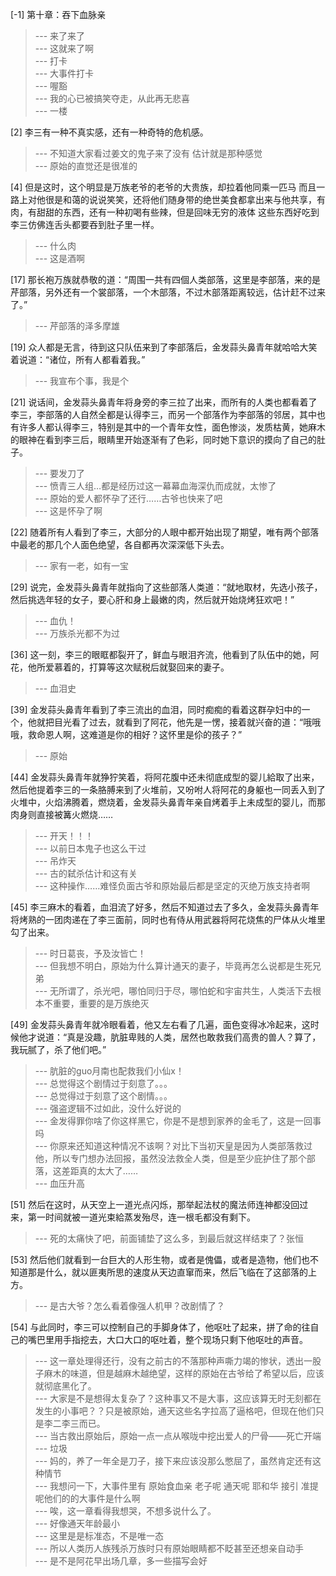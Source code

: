 
[-1] 第十章：吞下血脉亲
>--- 来了来了<br>
>--- 这就来了啊<br>
>--- 打卡<br>
>--- 大事件打卡<br>
>--- 喔豁<br>
>--- 我的心已被搞笑夺走，从此再无悲喜<br>
>--- 一楼<br>

[2] 李三有一种不真实感，还有一种奇特的危机感。
>--- 不知道大家看过姜文的鬼子来了没有 估计就是那种感觉<br>
>--- 原始的直觉还是很准的<br>

[4] 但是这时，这个明显是万族老爷的老爷的大贵族，却拉着他同乘一匹马 而且一路上对他很是和蔼的说说笑笑，还将他们随身带的绝世美食都拿出来与他共享，有肉，有甜甜的东西，还有一种初喝有些辣，但是回味无穷的液体 这些东西好吃到李三仿佛连舌头都要吞到肚子里一样。
>--- 什么肉<br>
>--- 这是酒啊<br>

[17] 那长袍万族就恭敬的道：“周围一共有四個人类部落，这里是李部落，来的是芹部落，另外还有一个裳部落，一个木部落，不过木部落距离较远，估计赶不过来了。”
>--- 芹部落的泽多摩雄<br>

[19] 众人都是无言，待到这只队伍来到了李部落后，金发蒜头鼻青年就哈哈大笑着说道：“诸位，所有人都看着我。”
>--- 我宣布个事，我是个<br>

[21] 说话间，金发蒜头鼻青年将身旁的李三拉了出来，而所有的人类也都看着了李三，李部落的人自然全都是认得李三，而另一个部落作为李部落的邻居，其中也有许多人都认得李三，特别是其中的一个青年女性，面色惨淡，发质枯黄，她麻木的眼神在看到李三后，眼睛里开始逐渐有了色彩，同时她下意识的摸向了自己的肚子。
>--- 要发刀了<br>
>--- 愤青三人组…都是经历过这一幕幕血海深仇而成就，太惨了<br>
>--- 原始的爱人都怀孕了还行……古爷也快来了吧<br>
>--- 这是怀孕了啊<br>

[22] 随着所有人看到了李三，大部分的人眼中都开始出现了期望，唯有两个部落中最老的那几个人面色绝望，各自都再次深深低下头去。
>--- 家有一老，如有一宝<br>

[29] 说完，金发蒜头鼻青年就指向了这些部落人类道：“就地取材，先选小孩子，然后挑选年轻的女子，要心肝和身上最嫩的肉，然后就开始烧烤狂欢吧！”
>--- 血仇！<br>
>--- 万族杀光都不为过<br>

[36] 这一刻，李三的眼眶都裂开了，鲜血与眼泪齐流，他看到了队伍中的她，阿花，他所爱慕着的，打算等这次赋税后就娶回来的妻子。
>--- 血泪史<br>

[39] 金发蒜头鼻青年看到了李三流出的血泪，同时痴痴的看着这群孕妇中的一个，他就把目光看了过去，就看到了阿花，他先是一愣，接着就兴奋的道：“哦哦哦，救命恩人啊，这难道是你的相好？这怀里是伱的孩子？”
>--- 原始<br>

[44] 金发蒜头鼻青年就狰狞笑着，将阿花腹中还未彻底成型的婴儿給取了出来，然后他提着李三的一条胳膊来到了火堆前，又吩咐人将阿花的身躯也一同丢入到了火堆中，火焰沸腾着，燃烧着，金发蒜头鼻青年亲自烤着手上未成型的婴儿，而那肉身则直接被篝火燃烧……
>--- 开天！！！<br>
>--- 以前日本鬼子也这么干过<br>
>--- 吊炸天<br>
>--- 古的弑杀估计和这有关<br>
>--- 这种操作……难怪负面古爷和原始最后都是坚定的灭绝万族支持者啊<br>

[45] 李三麻木的看着，血泪流了好多，然后不知道过去了多久，金发蒜头鼻青年将烤熟的一团肉递在了李三面前，同时也有侍从用武器将阿花烧焦的尸体从火堆里勾了出来。
>--- 时日葛丧，予及汝皆亡！<br>
>--- 但我想不明白，原始为什么算计通天的妻子，毕竟再怎么说都是生死兄弟<br>
>--- 无所谓了，杀光吧，哪怕同归于尽，哪怕蛇和宇宙共生，人类活下去根本不重要，重要的是万族绝灭<br>

[49] 金发蒜头鼻青年就冷眼看着，他又左右看了几遍，面色变得冰冷起来，这时候他才说道：“真是没趣，肮脏卑贱的人类，居然也敢救我们高贵的兽人？算了，我玩腻了，杀了他们吧。”
>--- 肮脏的guo月南也配救我们小仙x！<br>
>--- 总觉得这个剧情过于刻意了。。。<br>
>--- 总觉得过于刻意了这个剧情。。。<br>
>--- 强盗逻辑不过如此，没什么好说的<br>
>--- 金发得罪你啥了你这样黑它，你是不是想到家养的金毛了，这是一回事吗<br>
>--- 你原来还知道这种情况不该啊？对比下当初天皇是因为人类部落救过他，所以专门想办法回报，虽然没法救全人类，但是至少庇护住了那个部落，这差距真的太大了……<br>
>--- 血压升高<br>

[51] 然后在这时，从天空上一道光点闪烁，那举起法杖的魔法师连神都没回过来，第一时间就被一道光束給蒸发殆尽，连一根毛都没有剩下。
>--- 死的太痛快了吧，前面铺垫了这么多，到最后就这样结束了？张恒<br>

[53] 然后他们就看到一台巨大的人形生物，或者是傀儡，或者是造物，他们也不知道那是什么，就以匪夷所思的速度从天边直窜而来，然后飞临在了这部落的上方。
>--- 是古大爷？怎么看着像强人机甲？改剧情了？<br>

[54] 与此同时，李三可以控制自己的手脚身体了，他呕吐了起来，拼了命的往自己的嘴巴里用手指挖去，大口大口的呕吐着，整个现场只剩下他呕吐的声音。
>--- 这一章处理得还行，没有之前古的不落那种声嘶力竭的惨状，透出一股子麻木的味道，但是越麻木越绝望，这样的原始在古爷给了希望以后，应该就彻底黑化了。<br>
>--- 大家是不是想得太复杂了？这种事又不是大事，这应该算无时无刻都在发生的小事吧？？只是被原始，通天这些名字拉高了逼格吧，但现在他们只是李二李三而已。<br>
>--- 当古救出原始后，原始一点一点从喉咙中挖出爱人的尸骨——死亡开端<br>
>--- 垃圾<br>
>--- 妈的，养了一年全是刀子，接下来应该没那么憋屈了，虽然肯定还有这种情节<br>
>--- 我想问一下，大事件里有
原始食血亲
老子呢
通天呢
耶和华
接引
准提呢他们的的大事件是什么啊<br>
>--- 唉，这一章看得我想哭，不想多说什么了。<br>
>--- 好像通天年龄最小<br>
>--- 这里是是标准态，不是唯一态<br>
>--- 所以人类历人族残杀万族时只有原始眼睛都不眨甚至还想亲自动手<br>
>--- 是不是阿花早出场几章，多一些描写会好<br>
